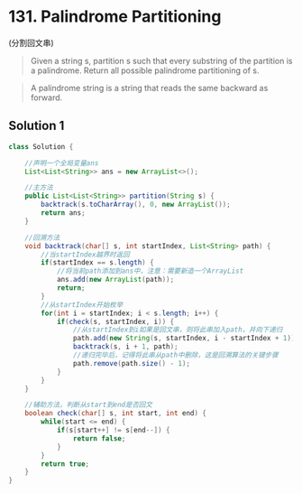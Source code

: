 # 131. Palindrome Partitioning
(分割回文串)

>Given a string s, partition s such that every substring of the partition is a palindrome. Return all possible palindrome partitioning of s.

>A palindrome string is a string that reads the same backward as forward.

## Solution 1
```java
class Solution {

    //声明一个全局变量ans
    List<List<String>> ans = new ArrayList<>();

    //主方法
    public List<List<String>> partition(String s) {
        backtrack(s.toCharArray(), 0, new ArrayList());
        return ans;
    }

    //回溯方法
    void backtrack(char[] s, int startIndex, List<String> path) {
        //当startIndex越界时返回
        if(startIndex == s.length) {
            //将当前path添加到ans中，注意：需要新造一个ArrayList
            ans.add(new ArrayList(path));
            return;
        }
        //从startIndex开始枚举
        for(int i = startIndex; i < s.length; i++) {
            if(check(s, startIndex, i)) {
                //从startIndex到i如果是回文串，则将此串加入path，并向下递归
                path.add(new String(s, startIndex, i - startIndex + 1));
                backtrack(s, i + 1, path);
                //递归完毕后，记得将此串从path中删除，这是回溯算法的关键步骤
                path.remove(path.size() - 1);
            }
        }
    }

    //辅助方法，判断从start到end是否回文
    boolean check(char[] s, int start, int end) {
        while(start <= end) {
            if(s[start++] != s[end--]) {
                return false;
            }
        }
        return true;
    }
}

```


 